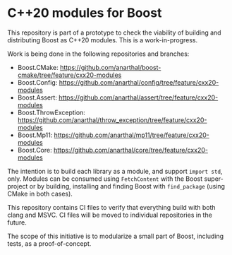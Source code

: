 # C++20 modules for Boost

This repository is part of a prototype to check the viability of building and distributing Boost as C++20 modules. This is a work-in-progress.

Work is being done in the following repositories and branches:

- Boost.CMake: https://github.com/anarthal/boost-cmake/tree/feature/cxx20-modules
- Boost.Config: https://github.com/anarthal/config/tree/feature/cxx20-modules
- Boost.Assert: https://github.com/anarthal/assert/tree/feature/cxx20-modules
- Boost.ThrowException: https://github.com/anarthal/throw_exception/tree/feature/cxx20-modules
- Boost.Mp11: https://github.com/anarthal/mp11/tree/feature/cxx20-modules
- Boost.Core: https://github.com/anarthal/core/tree/feature/cxx20-modules

The intention is to build each library as a module, and support `import std`, only.
Modules can be consumed using `FetchContent` with the Boost super-project
or by building, installing and finding Boost with `find_package` (using CMake in both cases).

This repository contains CI files to verify that everything build with both clang and MSVC.
CI files will be moved to individual repositories in the future.

The scope of this initiative is to modularize a small part of Boost, including tests,
as a proof-of-concept.

